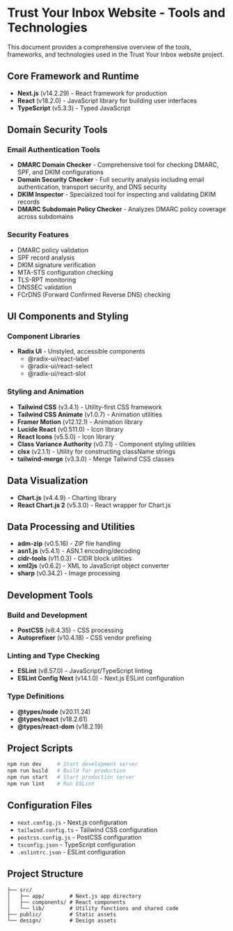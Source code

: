# Trust Your Inbox Website - Tools and Technologies

This document provides a comprehensive overview of the tools, frameworks, and technologies used in the Trust Your Inbox website project.

## Core Framework and Runtime

- **Next.js** (v14.2.29) - React framework for production
- **React** (v18.2.0) - JavaScript library for building user interfaces
- **TypeScript** (v5.3.3) - Typed JavaScript

## Domain Security Tools

### Email Authentication Tools

- **DMARC Domain Checker** - Comprehensive tool for checking DMARC, SPF, and DKIM configurations
- **Domain Security Checker** - Full security analysis including email authentication, transport security, and DNS security
- **DKIM Inspector** - Specialized tool for inspecting and validating DKIM records
- **DMARC Subdomain Policy Checker** - Analyzes DMARC policy coverage across subdomains

### Security Features

- DMARC policy validation
- SPF record analysis
- DKIM signature verification
- MTA-STS configuration checking
- TLS-RPT monitoring
- DNSSEC validation
- FCrDNS (Forward Confirmed Reverse DNS) checking

## UI Components and Styling

### Component Libraries

- **Radix UI** - Unstyled, accessible components
  - @radix-ui/react-label
  - @radix-ui/react-select
  - @radix-ui/react-slot

### Styling and Animation

- **Tailwind CSS** (v3.4.1) - Utility-first CSS framework
- **Tailwind CSS Animate** (v1.0.7) - Animation utilities
- **Framer Motion** (v12.12.1) - Animation library
- **Lucide React** (v0.511.0) - Icon library
- **React Icons** (v5.5.0) - Icon library
- **Class Variance Authority** (v0.7.1) - Component styling utilities
- **clsx** (v2.1.1) - Utility for constructing className strings
- **tailwind-merge** (v3.3.0) - Merge Tailwind CSS classes

## Data Visualization

- **Chart.js** (v4.4.9) - Charting library
- **React Chart.js 2** (v5.3.0) - React wrapper for Chart.js

## Data Processing and Utilities

- **adm-zip** (v0.5.16) - ZIP file handling
- **asn1.js** (v5.4.1) - ASN.1 encoding/decoding
- **cidr-tools** (v11.0.3) - CIDR block utilities
- **xml2js** (v0.6.2) - XML to JavaScript object converter
- **sharp** (v0.34.2) - Image processing

## Development Tools

### Build and Development

- **PostCSS** (v8.4.35) - CSS processing
- **Autoprefixer** (v10.4.18) - CSS vendor prefixing

### Linting and Type Checking

- **ESLint** (v8.57.0) - JavaScript/TypeScript linting
- **ESLint Config Next** (v14.1.0) - Next.js ESLint configuration

### Type Definitions

- **@types/node** (v20.11.24)
- **@types/react** (v18.2.61)
- **@types/react-dom** (v18.2.19)

## Project Scripts

```bash
npm run dev     # Start development server
npm run build   # Build for production
npm run start   # Start production server
npm run lint    # Run ESLint
```

## Configuration Files

- `next.config.js` - Next.js configuration
- `tailwind.config.ts` - Tailwind CSS configuration
- `postcss.config.js` - PostCSS configuration
- `tsconfig.json` - TypeScript configuration
- `.eslintrc.json` - ESLint configuration

## Project Structure

```
├── src/
│   ├── app/        # Next.js app directory
│   ├── components/ # React components
│   └── lib/        # Utility functions and shared code
├── public/         # Static assets
└── design/         # Design assets
```
